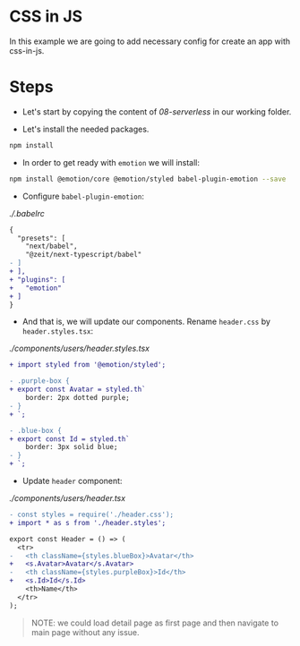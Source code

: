 # CSS in JS

In this example we are going to add necessary config for create an app with css-in-js.

# Steps

- Let's start by copying the content of _08-serverless_ in our working folder.

- Let's install the needed packages.

```bash
npm install
```

- In order to get ready with `emotion` we will install:

```bash
npm install @emotion/core @emotion/styled babel-plugin-emotion --save 
```

- Configure `babel-plugin-emotion`:

_./.babelrc_

```diff
{
  "presets": [
    "next/babel",
    "@zeit/next-typescript/babel"
- ]
+ ],
+ "plugins": [
+   "emotion"
+ ]
}

```

- And that is, we will update our components. Rename `header.css` by `header.styles.tsx`:

_./components/users/header.styles.tsx_

```diff
+ import styled from '@emotion/styled';

- .purple-box {
+ export const Avatar = styled.th`
    border: 2px dotted purple;
- }
+ `;

- .blue-box {
+ export const Id = styled.th`
    border: 3px solid blue;
- }
+ `;

```

- Update `header` component:

_./components/users/header.tsx_

```diff
- const styles = require('./header.css');
+ import * as s from './header.styles';

export const Header = () => (
  <tr>
-   <th className={styles.blueBox}>Avatar</th>
+   <s.Avatar>Avatar</s.Avatar>
-   <th className={styles.purpleBox}>Id</th>
+   <s.Id>Id</s.Id>
    <th>Name</th>
  </tr>
);

```

> NOTE: we could load detail page as first page and then navigate to main page without any issue.
